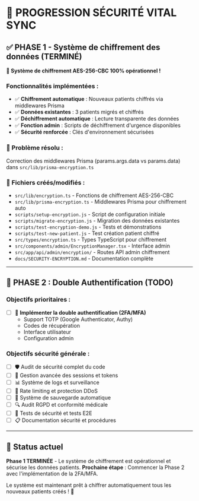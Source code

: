 # 🔐 PROGRESSION SÉCURITÉ VITAL SYNC

## ✅ PHASE 1 - Système de chiffrement des données (TERMINÉ)

**🎉 Système de chiffrement AES-256-CBC 100% opérationnel !**

### Fonctionnalités implémentées :
- ✅ **Chiffrement automatique** : Nouveaux patients chiffrés via middlewares Prisma
- ✅ **Données existantes** : 3 patients migrés et chiffrés
- ✅ **Déchiffrement automatique** : Lecture transparente des données
- ✅ **Fonction admin** : Scripts de déchiffrement d'urgence disponibles
- ✅ **Sécurité renforcée** : Clés d'environnement sécurisées

### 🔧 Problème résolu :
Correction des middlewares Prisma (params.args.data vs params.data) dans `src/lib/prisma-encryption.ts`

### 📝 Fichiers créés/modifiés :
- `src/lib/encryption.ts` - Fonctions de chiffrement AES-256-CBC
- `src/lib/prisma-encryption.ts` - Middlewares Prisma pour chiffrement auto
- `scripts/setup-encryption.js` - Script de configuration initiale
- `scripts/migrate-encryption.js` - Migration des données existantes
- `scripts/test-encryption-demo.js` - Tests et démonstrations
- `scripts/test-new-patient.js` - Test création patient chiffré
- `src/types/encryption.ts` - Types TypeScript pour chiffrement
- `src/components/admin/EncryptionManager.tsx` - Interface admin
- `src/app/api/admin/encryption/` - Routes API admin chiffrement
- `docs/SECURITY-ENCRYPTION.md` - Documentation complète

---

## 🚀 PHASE 2 : Double Authentification (TODO)

### Objectifs prioritaires :
- ☐ 🔐 **Implémenter la double authentification (2FA/MFA)**
  - Support TOTP (Google Authenticator, Authy)
  - Codes de récupération
  - Interface utilisateur
  - Configuration admin

### Objectifs sécurité générale :
- ☐ 🛡️ Audit de sécurité complet du code
- ☐ 🔑 Gestion avancée des sessions et tokens  
- ☐ 📊 Système de logs et surveillance
- ☐ 🚨 Rate limiting et protection DDoS
- ☐ 💾 Système de sauvegarde automatique
- ☐ 🔍 Audit RGPD et conformité médicale
- ☐ 🧪 Tests de sécurité et tests E2E
- ☐ 📋 Documentation sécurité et procédures

---

## 🎯 Status actuel
**Phase 1 TERMINÉE** - Le système de chiffrement est opérationnel et sécurise les données patients.
**Prochaine étape** : Commencer la Phase 2 avec l'implémentation de la 2FA/MFA.

Le système est maintenant prêt à chiffrer automatiquement tous les nouveaux patients créés ! 🔐